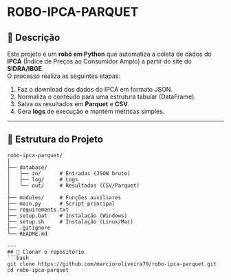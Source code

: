 # ROBO-IPCA-PARQUET

## 📌 Descrição
Este projeto é um **robô em Python** que automatiza a coleta de dados do **IPCA** (Índice de Preços ao Consumidor Amplo) a partir do site do **SIDRA/IBGE**.  
O processo realiza as seguintes etapas:

1. Faz o download dos dados do IPCA em formato JSON.  
2. Normaliza o conteúdo para uma estrutura tabular (DataFrame).  
3. Salva os resultados em **Parquet** e **CSV**.  
4. Gera **logs** de execução e mantém métricas simples.  

---
## 📂 Estrutura do Projeto
```text
robo-ipca-parquet/
│
├── database/
│   ├── in/      # Entradas (JSON bruto)
│   ├── log/     # Logs
│   └── out/     # Resultados (CSV/Parquet)
│
├── modules/     # Funções auxiliares
├── main.py      # Script principal
├── requirements.txt
├── setup.bat    # Instalação (Windows)
├── setup.sh     # Instalação (Linux/Mac)
├── .gitignore
└── README.md

---
## 🔹 Clonar o repositório
```bash
git clone https://github.com/marcioroliveira79/robo-ipca-parquet.git
cd robo-ipca-parquet
